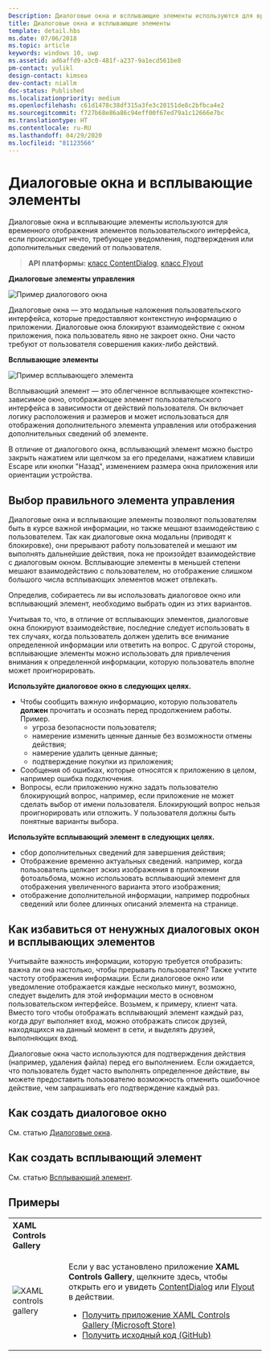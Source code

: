 ```yaml
---
Description: Диалоговые окна и всплывающие элементы используются для временного отображения элементов пользовательского интерфейса по запросу пользователя, либо если происходит нечто, требующее уведомления или подтверждения.
title: Диалоговые окна и всплывающие элементы
template: detail.hbs
ms.date: 07/06/2018
ms.topic: article
keywords: windows 10, uwp
ms.assetid: ad6affd9-a3c0-481f-a237-9a1ecd561be8
pm-contact: yulikl
design-contact: kimsea
dev-contact: niallm
doc-status: Published
ms.localizationpriority: medium
ms.openlocfilehash: c61d1478c38df315a3fe3c20151de8c2bfbca4e2
ms.sourcegitcommit: f727b68e86a86c94eff00f67ed79a1c12666e7bc
ms.translationtype: HT
ms.contentlocale: ru-RU
ms.lasthandoff: 04/29/2020
ms.locfileid: "81123566"
---
```

# <a name="dialogs-and-flyouts"></a>Диалоговые окна и всплывающие элементы

Диалоговые окна и всплывающие элементы используются для временного отображения элементов пользовательского интерфейса, если происходит нечто, требующее уведомления, подтверждения или дополнительных сведений от пользователя.

> **API платформы:** [класс ContentDialog](/uwp/api/Windows.UI.Xaml.Controls.ContentDialog), [класс Flyout](/uwp/api/Windows.UI.Xaml.Controls.Flyout)

**Диалоговые элементы управления**

![Пример диалогового окна](../images/dialogs/dialog_RS2_delete_file.png)

Диалоговые окна — это модальные наложения пользовательского интерфейса, которые предоставляют контекстную информацию о приложении. Диалоговые окна блокируют взаимодействие с окном приложения, пока пользователь явно не закроет окно. Они часто требуют от пользователя совершения каких-либо действий.

**Всплывающие элементы**

![Пример всплывающего элемента](../images/flyout-example2.png)

Всплывающий элемент — это облегченное всплывающее контекстно-зависимое окно, отображающее элемент пользовательского интерфейса в зависимости от действий пользователя. Он включает логику расположения и размеров и может использоваться для отображения дополнительного элемента управления или отображения дополнительных сведений об элементе.

В отличие от диалогового окна, всплывающий элемент можно быстро закрыть нажатием или щелчком за его пределами, нажатием клавиши Escape или кнопки "Назад", изменением размера окна приложения или ориентации устройства.

## <a name="is-this-the-right-control"></a>Выбор правильного элемента управления

Диалоговые окна и всплывающие элементы позволяют пользователям быть в курсе важной информации, но также мешают взаимодействию с пользователем. Так как диалоговые окна модальны (приводят к блокировке), они прерывают работу пользователей и мешают им выполнять дальнейшие действия, пока не произойдет взаимодействие с диалоговым окном. Всплывающие элементы в меньшей степени мешают взаимодействию с пользователем, но отображение слишком большого числа всплывающих элементов может отвлекать.

Определив, собираетесь ли вы использовать диалоговое окно или всплывающий элемент, необходимо выбрать один из этих вариантов.

Учитывая то, что, в отличие от всплывающих элементов, диалоговые окна блокируют взаимодействие, последние следует использовать в тех случаях, когда пользователь должен уделить все внимание определенной информации или ответить на вопрос. С другой стороны, всплывающие элементы можно использовать для привлечения внимания к определенной информации, которую пользователь вполне может проигнорировать.

   <p><b>Используйте диалоговое окно в следующих целях.</b> <br/>
<ul>
<li>Чтобы сообщить важную информацию, которую пользователь <b>должен</b> прочитать и осознать перед продолжением работы. Пример.
<ul>
  <li>угроза безопасности пользователя;</li>
  <li>намерение изменить ценные данные без возможности отмены действия;</li>
  <li>намерение удалить ценные данные;</li>
  <li>подтверждение покупки из приложения;</li>
</ul>

</li>
<li>Сообщения об ошибках, которые относятся к приложению в целом, например ошибка подключения.</li>
<li>Вопросы, если приложению нужно задать пользователю блокирующий вопрос, например, если приложение не может сделать выбор от имени пользователя. Блокирующий вопрос нельзя проигнорировать или отложить. У пользователя должны быть понятные варианты выбора.</li>
</ul>
</p>


   <p><b>Используйте всплывающий элемент в следующих целях.</b> <br/>
<ul>
<li>сбор дополнительных сведений для завершения действия;</li>
<li>Отображение временно актуальных сведений. например, когда пользователь щелкает эскиз изображения в приложении фотоальбома, можно использовать всплывающий элемент для отображения увеличенного варианта этого изображения;</li>
<li>отображение дополнительной информации, например подробных сведений или более длинных описаний элемента на странице.</li>
</ul></p>

## <a name="ways-to-avoid-using-dialogs-and-flyouts"></a>Как избавиться от ненужных диалоговых окон и всплывающих элементов

Учитывайте важность информации, которую требуется отобразить: важна ли она настолько, чтобы прерывать пользователя? Также учтите частоту отображения информации. Если диалоговое окно или уведомление отображается каждые несколько минут, возможно, следует выделить для этой информации место в основном пользовательском интерфейсе. Возьмем, к примеру, клиент чата. Вместо того чтобы отображать всплывающий элемент каждый раз, когда друг выполняет вход, можно отображать список друзей, находящихся на данный момент в сети, и выделять друзей, выполняющих вход.

Диалоговые окна часто используются для подтверждения действия (например, удаления файла) перед его выполнением. Если ожидается, что пользователь будет часто выполнять определенное действие, вы можете предоставить пользователю возможность отменить ошибочное действие, чем запрашивать его подтверждение каждый раз.

## <a name="how-to-create-a-dialog"></a>Как создать диалоговое окно

См. статью [Диалоговые окна](dialogs.md). 

## <a name="how-to-create-a-flyout"></a>Как создать всплывающий элемент

См. статью [Всплывающий элемент](flyouts.md). 

## <a name="examples"></a>Примеры

<table>
<th align="left">XAML Controls Gallery<th>
<tr>
<td><img src="../images/xaml-controls-gallery-app-icon-sm.png" alt="XAML controls gallery"></img></td>
<td>
    <p>Если у вас установлено приложение <strong style="font-weight: semi-bold">XAML Controls Gallery</strong>, щелкните здесь, чтобы открыть его и увидеть <a href="xamlcontrolsgallery:/item/ContentDialog">ContentDialog</a> или <a href="xamlcontrolsgallery:/item/Flyout">Flyout</a> в действии.</p>
    <ul>
    <li><a href="https://www.microsoft.com/store/productId/9MSVH128X2ZT">Получить приложение XAML Controls Gallery (Microsoft Store)</a></li>
    <li><a href="https://github.com/Microsoft/Xaml-Controls-Gallery">Получить исходный код (GitHub)</a></li>
    </ul>
</td>
</tr>
</table>

